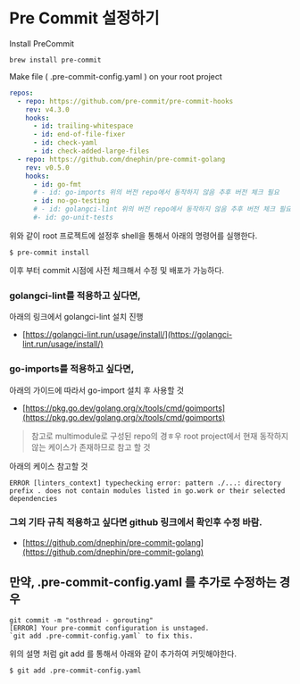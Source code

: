# Pre Commit 설정하기

Install PreCommit

```shell
brew install pre-commit
```

Make file ( .pre-commit-config.yaml ) on your root project

```yaml
repos:
  - repo: https://github.com/pre-commit/pre-commit-hooks
    rev: v4.3.0
    hooks:
      - id: trailing-whitespace
      - id: end-of-file-fixer
      - id: check-yaml
      - id: check-added-large-files
  - repo: https://github.com/dnephin/pre-commit-golang
    rev: v0.5.0
    hooks:
      - id: go-fmt
      # - id: go-imports 위의 버전 repo에서 동작하지 않음 추후 버전 체크 필요
      - id: no-go-testing
      # - id: golangci-lint 위의 버전 repo에서 동작하지 않음 추후 버전 체크 필요
      #- id: go-unit-tests
```

위와 같이 root 프로젝트에 설정후 shell을 통해서 아래의 명령어를 실행한다.

```
$ pre-commit install
```

이후 부터 commit 시점에 사전 체크해서 수정 및 배포가 가능하다.

### golangci-lint를 적용하고 싶다면,

아래의 링크에서 golangci-lint 설치 진행

- [https://golangci-lint.run/usage/install/](https://golangci-lint.run/usage/install/)

### go-imports를 적용하고 싶다면,

아래의 가이드에 따라서 go-import 설치 후 사용할 것

- [https://pkg.go.dev/golang.org/x/tools/cmd/goimports](https://pkg.go.dev/golang.org/x/tools/cmd/goimports)

> 참고로 multimodule로 구성된 repo의 경ㅎ우 root project에서 현재 동작하지 않는 케이스가 존재하므로 참고 할 것

아래의 케이스 참고할 것

```
ERROR [linters_context] typechecking error: pattern ./...: directory prefix . does not contain modules listed in go.work or their selected dependencies
```

### 그외 기타 규칙 적용하고 싶다면 github 링크에서 확인후 수정 바람.

- [https://github.com/dnephin/pre-commit-golang](https://github.com/dnephin/pre-commit-golang)

## 만약, .pre-commit-config.yaml 를 추가로 수정하는 경우

```
git commit -m "osthread - gorouting"
[ERROR] Your pre-commit configuration is unstaged.
`git add .pre-commit-config.yaml` to fix this.
```

위의 설명 처럼 git add 를 통해서 아래와 같이 추가하여 커밋해야한다.

```shell
$ git add .pre-commit-config.yaml
```
